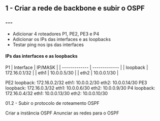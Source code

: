## 1 - Criar a rede de backbone e subir o OSPF

### ---
* Adicionar 4 roteadores P1, PE2, PE3 e P4
* Adicionar os IPs das interfaces e as loopbacks
* Testar ping nos ips das interfaces

#### IPs das interfaces e as loopbacks

P1
| Interface | IP/MASK |
| ------------- | ------------- |
| loopback  |  172.16.0.1/32  |
| eth1  | 10.0.0.5/30 |
| eth2  | 10.0.0.1/30  |

PE2
loopback: 172.16.0.2/32
eth1: 10.0.0.2/30
eth2: 10.0.0.14/30
PE3
loopback: 172.16.0.3/32
eth1: 10.0.0.6/30
eth2: 10.0.0.9/30
P4
loopback: 172.16.0.4/32
eth1: 10.0.0.13/30
eth2: 10.0.0.10/30

01.2 - Subir o protocolo de roteamento OSPF

Criar a instância OSPF 
Anunciar as redes para o OSPF
